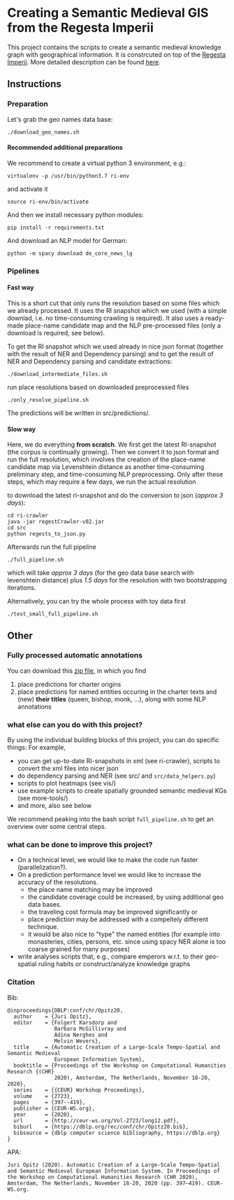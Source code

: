 # Creating a Semantic Medieval GIS from the Regesta Imperii

This project contains the scripts to create a semantic medieval knowledge graph with geographical information. It is constrcuted on top of the [Regesta Imperii](http://regesta-imperii.de/en/home.html). More detailed description can be found [here](http://www.ceur-ws.org/Vol-2723/long12.pdf).

## Instructions

### Preparation

Let's grab the geo names data base:

```
./download_geo_names.sh
```

#### Recommended additional preparations

We recommend to create a virtual python 3 environment, e.g.:

```
virtualenv -p /usr/bin/python3.7 ri-env
```

and activate it

```
source ri-env/bin/activate
```

And then we install necessary python modules:

```
pip install -r requirements.txt
```

And download an NLP model for German:

```
python -m spacy download de_core_news_lg
```

### Pipelines


#### Fast way

This is a short cut that only runs the resolution based on some files which we already processed. 
It uses the RI snapshot which we used (with a simple downlad, i.e. no time-consuming crawling is required).
It also uses a ready-made place-name candidate map and the NLP pre-processed files (only a download is required, see below).

To get the RI snapshot which we used already in nice json format (together with the result of NER and Dependency parsing) and to get the result of NER and Dependency parsing and candidate extractions:

```
./download_intermediate_files.sh
```

run place resolutions based on downloaded preprocessed files

```
./only_resolve_pipeline.sh
```

The predictions will be written in src/predictions/.

#### Slow way

Here, we do everything **from scratch**. 
We first get the latest RI-snapshot (the corpus is continually growing).
Then we convert it to json format and run the full resolution, which involves 
the creation of the place-name candidate map via Levenshtein distance as another time-consuming preliminary step,
and time-consuming NLP preprocessing.
Only after these steps, which may require a few days,  we run the actual resolution

to download the latest ri-snapshot and do the conversion to json (*approx 3 days*):

```
cd ri-crawler
java -jar regestCrawler-v02.jar 
cd src
python regests_to_json.py
```

Afterwards run the full pipeline

```
./full_pipeline.sh
```

which will take *approx 3 days* (for the geo data base search with levenshtein distance) plus *1.5 days* for the resolution with two bootstrapping iterations.

Alternatively, you can try the whole process with toy data first

```
./test_small_full_pipeline.sh
```

## Other

### Fully processed automatic annotations

You can download this [zip file](https://www.cl.uni-heidelberg.de/~opitz/data/rigeo/final_outputs.zip), in which you find
1. place predictions for charter origins
2. place predictions for named entities occuring in the charter texts and (new) **their titles** (queen, bishop, monk, ...), along with some NLP annotations

### what else can you do with this project?

By using the individual building blocks of this project, you can do specific things: For example, 
- you can get up-to-date RI-snapshots in xml (see ri-crawler), scripts to convert the xml files into nicer json 
- do dependency parsing and NER (see src/ and `src/data_helpers.py`)
- scripts to plot heatmaps (see vis/)
- use example scripts to create spatially grounded semantic medieval KGs (see more-tools/)
- and more, also see below

We recommend peaking into the bash script `full_pipeline.sh` to get an overview over some central steps.

### what can be done to improve this project?

- On a technical level, we would like to make the code run faster (parallelization?). 
- On a prediction performance level we would like to increase the accuracy of the resolutions. 
    - the place name matching may be improved 
    - the candidate coverage could be increased, by using additional geo data bases. 
    - the traveling cost formula may be improved significantly or 
    - place prediction may be addressed with a compeltely different technique. 
    - it would be also nice to "type" the named entities (for example into monasteries, cities, persons, etc. since using spacy NER alone is too coarse grained for many purposes)
- write analyses scripts that, e.g., compare emperors w.r.t. to their geo-spatial ruling habits or construct/analyze knowledge graphs

### Citation

Bib:

```
@inproceedings{DBLP:conf/chr/Opitz20,
  author    = {Juri Opitz},
  editor    = {Folgert Karsdorp and
               Barbara McGillivray and
               Adina Nerghes and
               Melvin Wevers},
  title     = {Automatic Creation of a Large-Scale Tempo-Spatial and Semantic Medieval
               European Information System},
  booktitle = {Proceedings of the Workshop on Computational Humanities Research {(CHR}
               2020), Amsterdam, The Netherlands, November 18-20, 2020},
  series    = {{CEUR} Workshop Proceedings},
  volume    = {2723},
  pages     = {397--419},
  publisher = {CEUR-WS.org},
  year      = {2020},
  url       = {http://ceur-ws.org/Vol-2723/long12.pdf},
  biburl    = {https://dblp.org/rec/conf/chr/Opitz20.bib},
  bibsource = {dblp computer science bibliography, https://dblp.org}
}
```

APA:

`Juri Opitz (2020). Automatic Creation of a Large-Scale Tempo-Spatial and Semantic Medieval European Information System. In Proceedings of the Workshop on Computational Humanities Research (CHR 2020), Amsterdam, The Netherlands, November 18-20, 2020 (pp. 397–419). CEUR-WS.org.`
